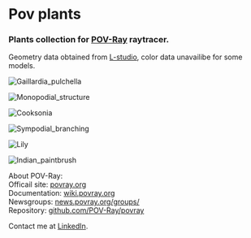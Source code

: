 # Pov plants
### Plants collection for [POV-Ray](http://www.povray.org/) raytracer.
  
Geometry data obtained from [L-studio](http://algorithmicbotany.org/virtual_laboratory/), color data unavailibe for some models.

![Gaillardia_pulchella](https://user-images.githubusercontent.com/6688301/220132353-8deb783c-9a8e-4a2a-af06-9f6c0d4a9986.png)

![Monopodial_structure](https://user-images.githubusercontent.com/6688301/220132197-aeca909e-97b6-435c-95d1-18f24f2d4dc4.png)

![Cooksonia](https://user-images.githubusercontent.com/6688301/220132327-05bb6959-085f-4370-8915-7774b15ed1b1.png)

![Sympodial_branching](https://user-images.githubusercontent.com/6688301/220132250-ea841c14-1c5f-42c4-9f41-658da5001e70.png)

![Lily](https://user-images.githubusercontent.com/6688301/220132407-d93e0802-ad55-4ac5-9823-5230feaa2486.png)

![Indian_paintbrush](https://user-images.githubusercontent.com/6688301/220132377-661a5d73-984b-4581-90a4-a7edb6545b69.png)

About POV-Ray:\
Officail site: [povray.org](http://www.povray.org)\
Documentation: [wiki.povray.org](https://wiki.povray.org/content/Documentation:Contents)\
Newsgroups: [news.povray.org/groups/](https://news.povray.org/groups/)\
Repository: [github.com/POV-Ray/povray](https://github.com/POV-Ray/povray)

Contact me at [LinkedIn](https://www.linkedin.com/in/sergey-yanenko-57b21a96/).
